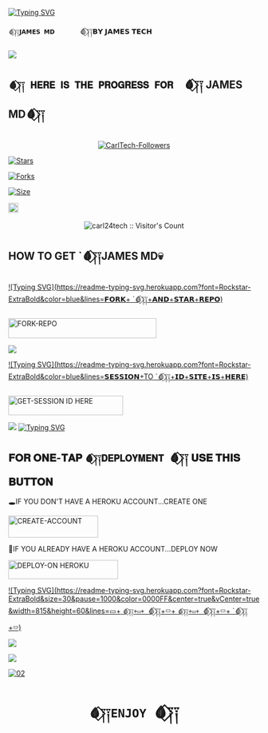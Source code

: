 

  
  [![Typing SVG](https://readme-typing-svg.herokuapp.com?font=Rockstar-ExtraBold&color=blue&lines=𝗔𝗠+𝗝𝗔𝗠𝗘𝗦+𝗠𝗗+💀+𝗕𝗢𝗧+𝗰𝗿𝗲𝗮𝘁𝗲𝗱+𝗯𝘆+𝗷𝗮𝗺𝗲𝘀)](https://git.io/typing-svg)

 `🩸⃟༑༑𝗝𝗔𝗠𝗘𝗦 𝗠𝗗       `🩸⃟༑༑𝗕𝗬 𝗝𝗔𝗠𝗘𝗦 𝗧𝗘𝗖𝗛


<a><img src='https://files.catbox.moe/xw348m.jpg'/></a>

## `🩸⃟༑༑ 𝐇𝐄𝐑𝐄 𝐈𝐒 𝐓𝐇𝐄 𝐏𝐑𝐎𝐆𝐑𝐄𝐒𝐒 𝐅𝐎𝐑  `🩸⃟༑༑ JAMES MD🩸⃟༑༑
<a href="https://files.catbox.moe/xw348m.jpg" alt="2" border="0" /></a>

<p align="center">
<a href="https://github.com/carl24tech/followers"><img title="CarlTech-Followers" src="https://img.shields.io/github/followers/carl24tech?color=blue&style=flat-square"></a>
    
<a href="https://github.com/carl24tech/Cyberion-Spark-X/stargazers/"><img title="Stars" src="https://img.shields.io/github/stars/carl24tech/Cyberion-Spark-X?color=blue&style=flat-square"></a>

<a href="https://github.com/carl24tech/Cyberion-Spark-X/network/members"><img title="Forks" src="https://img.shields.io/github/forks/carl24tech/Cyberion-Spark-X?color=yellow&style=flat-square"></a>

<a href="https://github.com/carl24tech/Cyberion-Spark-X/"><img title="Size" src="https://img.shields.io/github/repo-size/carl24tech/Cyberion-Spark-X?style=flat-square&color=pink"></a>

<a href="https://github.com/carl24tech/Cyberion-Spark-X/graphs/commit-activity"><img height="20" src="https://img.shields.io/badge/Maintained%3F-yes-green.svg"></a>&nbsp;&nbsp;
</p>
<p align='center'>
</p>

 <p align="center"><img src="https://profile-counter.glitch.me/{Cyberion-Spark-X}/count.svg" alt="carl24tech :: Visitor's Count" old_src="https://profile-counter.glitch.me/{carl24tech}/count.svg" /></p>






## HOW TO GET  `🩸⃟༑༑JAMES MD💀

  
[![Typing SVG](https://readme-typing-svg.herokuapp.com?font=Rockstar-ExtraBold&color=blue&lines=𝗙𝗢𝗥𝗞+ `🩸⃟༑༑+𝗔𝗡𝗗+𝗦𝗧𝗔𝗥+𝗥𝗘𝗣𝗢)](https://git.io/typing-svg)
 

  
   
   <a href="https://github.com/carl24tech/Cyberion-Spark-X/fork"><img title="FORK-REPO" src="https://img.shields.io/badge/FORK-REPO-h?color=green&style=for-the-badge&logo=mazda" width="297" height="40.45"/></a></p>


<a><img src='https://i.imgur.com/LyHic3i.gif'/></a>

 
 
[![Typing SVG](https://readme-typing-svg.herokuapp.com?font=Rockstar-ExtraBold&color=blue&lines=𝗦𝗘𝗦𝗦𝗜𝗢𝗡+TO `🩸⃟༑༑+𝗜𝗗+𝗦𝗜𝗧𝗘+𝗜𝗦+𝗛𝗘𝗥𝗘)](https://git.io/typing-svg)
 


  <a href="https://spark-x-session-c.onrender.com"><img title="GET-SESSION ID HERE" src="https://img.shields.io/badge/GET-SESSION ID HERE-h?color=green&style=for-the-badge&logo=render" width="230" height="38.45"/></a></p>

  
  <a><img src='https://i.imgur.com/LyHic3i.gif'/></a>
[![Typing SVG](https://readme-typing-svg.herokuapp.com?font=Rockstar-ExtraBold&color=blue&lines=𝐃𝐄𝐏𝐋𝐎𝐘+𝐎𝐍+𝐇𝐄𝐑𝐎𝐊𝐔)](https://git.io/typing-svg)


 
  

 
## 𝐅𝐎𝐑 𝐎𝐍𝐄-𝐓𝐀𝐏  `🩸⃟༑༑𝐃𝐄𝐏𝐋𝐎𝐘𝐌𝐄𝐍𝐓 `🩸⃟༑༑ 𝐔𝐒𝐄 𝐓𝐇𝐈𝐒 𝐁𝐔𝐓𝐓𝐎𝐍

   🕳IF YOU DON'T HAVE A HEROKU ACCOUNT...CREATE ONE
   
   <a href="https://signup.heroku.com/"><img title="CREATE-ACCOUNT" src="https://img.shields.io/badge/CREATE-ACCOUNT-h?color=purple&style=for-the-badge&logo=heroku" width="180" height="43.45"/></a></p>

   💫IF YOU ALREADY HAVE A HEROKU ACCOUNT...DEPLOY NOW

 <a href="https://dashboard.heroku.com/new?template=https://github.com/Slayer128/heroku-ios"><img title="DEPLOY-ON HEROKU" src="https://img.shields.io/badge/DEPLOY-ON HEROKU-h?color=purple&style=for-the-badge&logo=heroku" width="220" height="38.45"/></a></p>

 
 [![Typing SVG](https://readme-typing-svg.herokuapp.com?font=Rockstar-ExtraBold&size=30&pause=1000&color=0000FF&center=true&vCenter=true&width=815&height=60&lines=▭+ `🩸⃟༑༑+▭+ `🩸⃟༑༑+▭+ `🩸⃟༑༑+▭+ `🩸⃟༑༑+▭+ `🩸⃟༑༑+▭)](https://git.io/typing-svg) 

<a><img src='https://i.imgur.com/LyHic3i.gif'/></a>








<a><img src='https://i.imgur.com/LyHic3i.gif'/></a>


<a href="https://files.catbox.moe/qoph4w.jpg"><img src="https://files.catbox.moe/5b2d6j.jpg" alt="02" border="0" /></a>                     
    <h1 align="center"> `🩸⃟༑༑ENJOY `🩸⃟༑༑</h1>
  </a>
